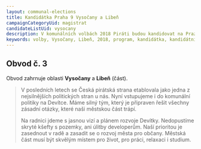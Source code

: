 ```yaml
---
layout: communal-elections
title: Kandidátka Praha 9 Vysočany a Libeň
campaignCategoryUid: magistrat
candidateListUid: vysocany
description: V komunálních volbách 2018 Piráti budou kandidovat na Praze 9. Jak na magistrát, tak i na jednotlivé městské obvody. Prosazujeme transparentní veřejnou správu, participaci veřejnosti, férový přístup ke všem způsobům dopravy a politiku, která využívá možností technologií 21. století pro otevřenou a demokratickou společnost.
keywords: volby, Vysočany, Libeň, 2018, program, kandidátka, kandidátní listina, kandidáti, komunální volby
---
```

Obvod č. 3
----------

Obvod zahrnuje oblasti **Vysočany** a **Libeň** (část).

<blockquote class="c-blockquote c-blockquote--wicon">
    <p>V posledních letech se Česká pirátská strana etablovala jako jedna z nejsilnějších politických stran u nás. Nyní vstupujeme i do komunální politiky na Devítce. Máme silný tým, který je připraven řešit všechny zásadní otázky,
které naši městskou část trápí.</p>
	<p>Na radnici jdeme s jasnou vizí a plánem rozvoje Devítky. Nedopustíme skryté kšefty s pozemky, ani úlitby developerům. Naší prioritou je zasednout v radě a zasadit se o rozvoj města pro občany. Městská část musí být skvělým místem pro život, pro práci, relaxaci i studium. </p>
</blockquote>